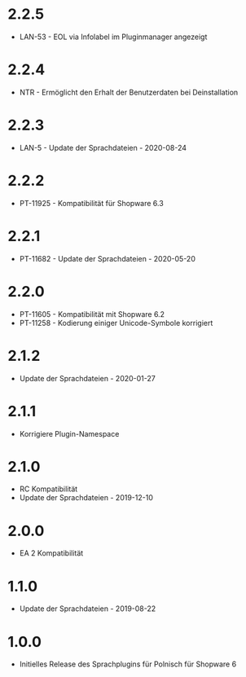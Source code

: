 # 2.2.5
- LAN-53 - EOL via Infolabel im Pluginmanager angezeigt

# 2.2.4
- NTR - Ermöglicht den Erhalt der Benutzerdaten bei Deinstallation

# 2.2.3
- LAN-5 - Update der Sprachdateien - 2020-08-24

# 2.2.2
- PT-11925 - Kompatibilität für Shopware 6.3

# 2.2.1
- PT-11682 - Update der Sprachdateien - 2020-05-20

# 2.2.0
- PT-11605 - Kompatibilität mit Shopware 6.2
- PT-11258 - Kodierung einiger Unicode-Symbole korrigiert

# 2.1.2
- Update der Sprachdateien - 2020-01-27

# 2.1.1
- Korrigiere Plugin-Namespace

# 2.1.0
- RC Kompatibilität
- Update der Sprachdateien - 2019-12-10

# 2.0.0
- EA 2 Kompatibilität

# 1.1.0
- Update der Sprachdateien - 2019-08-22

# 1.0.0
- Initielles Release des Sprachplugins für Polnisch für Shopware 6

